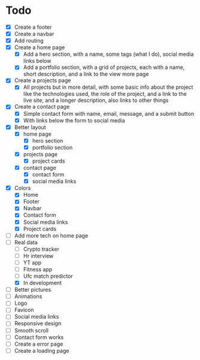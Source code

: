 # Todo
- [x] Create a footer
- [x] Create a navbar
- [x] Add routing
- [x] Create a home page
    - [x] Add a hero section, with a name, some tags (what I do), social media links below
    - [x] Add a portfolio section, with a grid of projects, each with a name, short description, and a link to the view more page
- [x] Create a projects page
    - [x] All projects but in more detail, with some basic info about the project like the technologies used, the role of the project, and a link to the live site, and a longer description, also links to other things
- [x] Create a contact page
    - [x] Simple contact form with name, email, message, and a submit button
    - [x] With links below the form to social media
- [x] Better layout
    - [x] home page
        - [x] hero section
        - [x] portfolio section
    - [x] projects page
        - [x] project cards
    - [x] contact page
        - [x] contact form
        - [x] social media links
- [x] Colors
    - [x] Home
    - [x] Footer
    - [x] Navbar
    - [x] Contact form
    - [x] Social media links
    - [x] Project cards
- [ ] Add more tech on home page
- [ ] Real data
    - [ ] Crypto tracker
    - [ ] Hr interview
    - [ ] YT app
    - [ ] Fitness app
    - [ ] Ufc match predictor
    - [x] In development
- [ ] Better pictures
- [ ] Animations
- [ ] Logo
- [ ] Favicon
- [ ] Social media links
- [ ] Responsive design
- [ ] Smooth scroll
- [ ] Contact form works 
- [ ] Create a error page
- [ ] Create a loading page